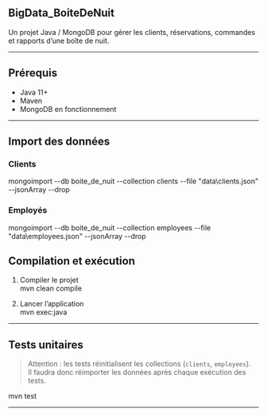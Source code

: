## BigData_BoiteDeNuit

Un projet Java / MongoDB pour gérer les clients, réservations, commandes et rapports d’une boîte de nuit.

---

## Prérequis

- Java 11+  
- Maven  
- MongoDB en fonctionnement  

---

## Import des données


### Clients

mongoimport --db boite_de_nuit --collection clients --file "data\clients.json" --jsonArray --drop

### Employés

mongoimport --db boite_de_nuit --collection employees --file "data\employees.json" --jsonArray --drop

## Compilation et exécution

1. Compiler le projet  
   mvn clean compile

2. Lancer l’application  
   mvn exec:java

---

## Tests unitaires

> Attention : les tests réinitialisent les collections (`clients`, `employees`).  
> Il faudra donc réimporter les données après chaque exécution des tests.

mvn test

---


